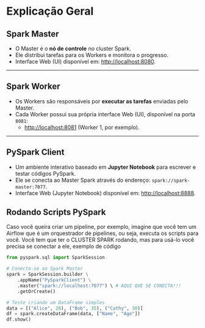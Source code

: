 # Explicação Geral

## Spark Master
- O Master é o **nó de controle** no cluster Spark.
- Ele distribui tarefas para os Workers e monitora o progresso.
- Interface Web (UI) disponível em: [http://localhost:8080](http://localhost:8080).

---

## Spark Worker
- Os Workers são responsáveis por **executar as tarefas** enviadas pelo Master.
- Cada Worker possui sua própria interface Web (UI), disponível na porta `8081`:
  - [http://localhost:8081](http://localhost:8081) (Worker 1, por exemplo).

---

## PySpark Client
- Um ambiente interativo baseado em **Jupyter Notebook** para escrever e testar códigos PySpark.
- Ele se conecta ao Master Spark através do endereço: `spark://spark-master:7077`.
- Interface Web (Jupyter Notebook) disponível em: [http://localhost:8888](http://localhost:8888).



## Rodando Scripts PySpark

Caso você queira criar um pipeline, por exemplo, imagine que você tem um Airflow que é um orquestrador de pipelines, ou seja, executa os scripts para você. Você tem que ter o CLUSTER SPARK rodando, mas para usá-lo você precisa se conectar a ele, exemplo de código

```python
from pyspark.sql import SparkSession

# Conecte-se ao Spark Master
spark = SparkSession.builder \
    .appName("PySparkClient") \
    .master("spark://localhost:7077") \ # AQUI QUE SE CONECTA!!!
    .getOrCreate()

# Teste criando um DataFrame simples
data = [("Alice", 28), ("Bob", 35), ("Cathy", 30)]
df = spark.createDataFrame(data, ["Name", "Age"])
df.show()
```